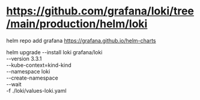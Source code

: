 # https://github.com/grafana/loki/tree/main/production/helm/loki

helm repo add grafana https://grafana.github.io/helm-charts

helm upgrade --install loki grafana/loki \
    --version 3.3.1 \
    --kube-context=kind-kind \
    --namespace loki \
    --create-namespace \
    --wait \
    -f ./loki/values-loki.yaml